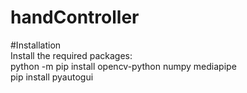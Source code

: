 # handController

#Installation
<br/>
Install the required packages:
<br/>
python -m pip install opencv-python numpy mediapipe
<br/>
pip install pyautogui
